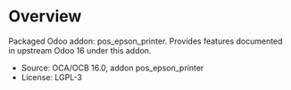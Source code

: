 # Overview

Packaged Odoo addon: pos_epson_printer. Provides features documented in upstream Odoo 16 under this addon.

- Source: OCA/OCB 16.0, addon pos_epson_printer
- License: LGPL-3
